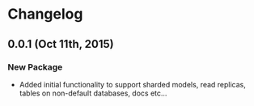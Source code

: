 Changelog
=========

0.0.1 (Oct 11th, 2015)
------------------

### New Package

- Added initial functionality to support sharded models, read replicas, tables on non-default databases, docs etc...
